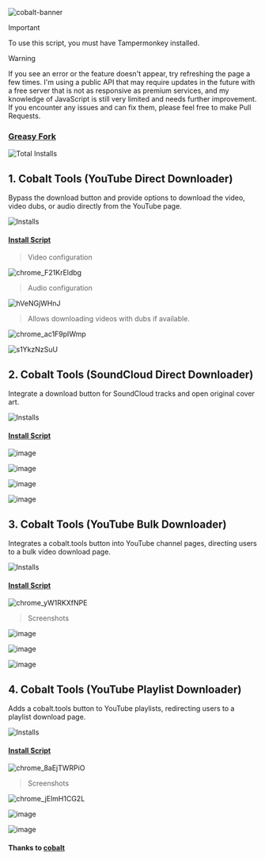 ![cobalt-banner](https://github.com/user-attachments/assets/394c413d-a9f0-4210-8c7f-5328f73501bc)

> [!IMPORTANT]
> To use this script, you must have Tampermonkey installed.

> [!WARNING]
> If you see an error or the feature doesn't appear, try refreshing the page a few times. I'm using a public API that may require updates in the future with a free server that is not as responsive as premium services, and my knowledge of JavaScript is still very limited and needs further improvement. If you encounter any issues and can fix them, please feel free to make Pull Requests.

### [Greasy Fork](https://greasyfork.org/en/users/1382928-exyezed)

![Total Installs](https://img.shields.io/badge/dynamic/json?color=%230072C6&label=Total%20Installs&query=$&url=https://forksinstalls.vercel.app/total/greasyfork.org/en/users/1382928-exyezed)

## 1. Cobalt Tools (YouTube Direct Downloader)

Bypass the download button and provide options to download the video, video dubs, or audio directly from the YouTube page.

![Installs](https://img.shields.io/badge/dynamic/json?color=%232ea44f&label=Installs&query=$&url=https://forksinstalls.vercel.app/greasyfork.org/en/scripts/515230-cobalt-tools-youtube-direct-downloader)

#### [Install Script](https://update.greasyfork.org/scripts/515230/Cobalt%20Tools%20%28YouTube%20Direct%20Downloader%29.user.js)

> Video configuration

![chrome_F21KrEldbg](https://github.com/user-attachments/assets/7f138599-bfbb-4543-8220-87f33ec2430e)

> Audio configuration

![hVeNGjWHnJ](https://github.com/user-attachments/assets/e20fe4f6-7516-408c-8b1f-ad87e3d92590)

> Allows downloading videos with dubs if available.

![chrome_ac1F9pIWmp](https://github.com/user-attachments/assets/1a3075c4-72ca-41c9-89ee-459894799114)

![s1YkzNzSuU](https://github.com/user-attachments/assets/0fc5985c-e4f5-49df-8d0e-366384f4553c)

## 2. Cobalt Tools (SoundCloud Direct Downloader)

Integrate a download button for SoundCloud tracks and open original cover art.

![Installs](https://img.shields.io/badge/dynamic/json?color=%232ea44f&label=Installs&query=$&url=https://forksinstalls.vercel.app/greasyfork.org/en/scripts/515120-cobalt-tools-soundcloud-direct-downloader)

#### [Install Script](https://update.greasyfork.org/scripts/515120/Cobalt%20Tools%20%28SoundCloud%20Direct%20Downloader%29.user.js)

![image](https://github.com/user-attachments/assets/29200e8a-1fce-4cd1-a5d6-ca24e57adb5c)

![image](https://github.com/user-attachments/assets/3ec8b343-5941-411d-bfbf-9028b97a3691)

![image](https://github.com/user-attachments/assets/05e0f6fa-b5b6-400d-86f0-817b5696ef84)

![image](https://github.com/user-attachments/assets/6171a4fe-943b-4edd-b259-c947262df021)

## 3. Cobalt Tools (YouTube Bulk Downloader)

Integrates a cobalt.tools button into YouTube channel pages, directing users to a bulk video download page.

![Installs](https://img.shields.io/badge/dynamic/json?color=%232ea44f&label=Installs&query=$&url=https://forksinstalls.vercel.app/greasyfork.org/en/scripts/516958-cobalt-tools-youtube-bulk-downloader)

#### [Install Script](https://update.greasyfork.org/scripts/516958/Cobalt%20Tools%20%28YouTube%20Bulk%20Downloader%29.user.js)

![chrome_yW1RKXfNPE](https://github.com/user-attachments/assets/9f61beed-45c7-481f-ad23-05a88519be53)

> Screenshots

![image](https://github.com/user-attachments/assets/2f91becc-d014-4b26-8ff4-6586d3fd757f)

![image](https://github.com/user-attachments/assets/4452146c-e8ed-4a17-a263-e5a113999816)

![image](https://github.com/user-attachments/assets/c77c48d9-f0ba-492e-91ae-d04428bf4553)

## 4. Cobalt Tools (YouTube Playlist Downloader)

Adds a cobalt.tools button to YouTube playlists, redirecting users to a playlist download page.

![Installs](https://img.shields.io/badge/dynamic/json?color=%232ea44f&label=Installs&query=$&url=https://forksinstalls.vercel.app/greasyfork.org/en/scripts/518132-cobalt-tools-youtube-playlist-downloader)

#### [Install Script](https://update.greasyfork.org/scripts/518132/Cobalt%20Tools%20%28YouTube%20Playlist%20Downloader%29.user.js)

![chrome_8aEjTWRPiO](https://github.com/user-attachments/assets/cf9d1c23-1bdb-4dca-be7e-ce2f02849ffc)

> Screenshots

![chrome_jElmH1CG2L](https://github.com/user-attachments/assets/8eab0097-f60b-47ec-b362-a156a0a3be82)

![image](https://github.com/user-attachments/assets/c0ef8427-e517-403d-be02-ef56b75923c7)

![image](https://github.com/user-attachments/assets/c3d2622f-153a-4d2f-a6a5-481cf6720f80)

#### Thanks to [cobalt](https://github.com/imputnet/cobalt)
